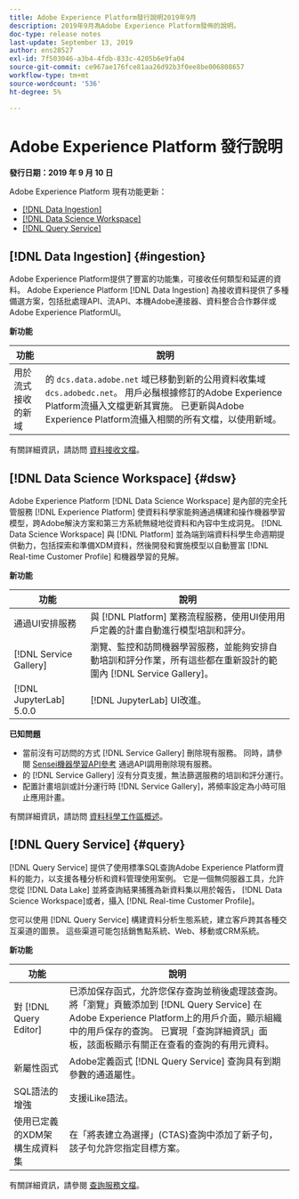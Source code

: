 ```yaml
---
title: Adobe Experience Platform發行說明2019年9月
description: 2019年9月為Adobe Experience Platform發佈的說明。
doc-type: release notes
last-update: September 13, 2019
author: ens28527
exl-id: 7f503046-a3b4-4fdb-833c-4205b6e9fa04
source-git-commit: ce967ae176fce81aa26d92b3f0ee8be006808657
workflow-type: tm+mt
source-wordcount: '536'
ht-degree: 5%

---
```


# Adobe Experience Platform 發行說明

**發行日期：2019 年 9 月 10 日**

Adobe Experience Platform 現有功能更新：

* [[!DNL Data Ingestion]](#ingestion)
* [[!DNL Data Science Workspace]](#dsw)
* [[!DNL Query Service]](#query)

## [!DNL Data Ingestion] {#ingestion}

Adobe Experience Platform提供了豐富的功能集，可接收任何類型和延遲的資料。 Adobe Experience Platform [!DNL Data Ingestion] 為接收資料提供了多種備選方案，包括批處理API、流API、本機Adobe連接器、資料整合合作夥伴或Adobe Experience PlatformUI。

**新功能**

| 功能 | 說明 |
| ----------- | ---------- |
| 用於流式接收的新域 | 的 `dcs.data.adobe.net` 域已移動到新的公用資料收集域 `dcs.adobedc.net`。 用戶必鬚根據修訂的Adobe Experience Platform流攝入文檔更新其實施。 已更新與Adobe Experience Platform流攝入相關的所有文檔，以使用新域。 |

有關詳細資訊，請訪問 [資料接收文檔](../../ingestion/home.md)。

## [!DNL Data Science Workspace] {#dsw}

Adobe Experience Platform [!DNL Data Science Workspace] 是內部的完全托管服務 [!DNL Experience Platform] 使資料科學家能夠通過構建和操作機器學習模型，跨Adobe解決方案和第三方系統無縫地從資料和內容中生成洞見。 [!DNL Data Science Workspace] 與 [!DNL Platform] 並為端到端資料科學生命週期提供動力，包括探索和準備XDM資料，然後開發和實施模型以自動豐富 [!DNL Real-time Customer Profile] 和機器學習的見解。

**新功能**

| 功能 | 說明 |
| -----------| ---------- |
| 通過UI安排服務 | 與 [!DNL Platform] 業務流程服務，使用UI使用用戶定義的計畫自動進行模型培訓和評分。 |
| [!DNL Service Gallery] | 瀏覽、監控和訪問機器學習服務，並能夠安排自動培訓和評分作業，所有這些都在重新設計的範圍內 [!DNL Service Gallery]。 |
| [!DNL JupyterLab] 5.0.0 | [!DNL JupyterLab] UI改進。 |

**已知問題**

* 當前沒有可訪問的方式 [!DNL Service Gallery] 刪除現有服務。 同時，請參閱 [Sensei機器學習API參考](https://www.adobe.io/apis/experienceplatform/home/api-reference.html#!acpdr/swagger-specs/sensei-ml-api.yaml) 通過API調用刪除現有服務。
* 的 [!DNL Service Gallery] 沒有分頁支援，無法篩選服務的培訓和評分運行。
* 配置計畫培訓或計分運行時 [!DNL Service Gallery]，將頻率設定為小時可阻止應用計畫。

有關詳細資訊，請訪問 [資料科學工作區概述](../../data-science-workspace/home.md)。

## [!DNL Query Service] {#query}

[!DNL Query Service] 提供了使用標準SQL查詢Adobe Experience Platform資料的能力，以支援各種分析和資料管理使用案例。 它是一個無伺服器工具，允許您從 [!DNL Data Lake] 並將查詢結果捕獲為新資料集以用於報告， [!DNL Data Science Workspace]或者，攝入 [!DNL Real-time Customer Profile]。

您可以使用 [!DNL Query Service] 構建資料分析生態系統，建立客戶跨其各種交互渠道的圖景。 這些渠道可能包括銷售點系統、Web、移動或CRM系統。

**新功能**

| 功能 | 說明 |
| -----------| ---------- |
| 對 [!DNL Query Editor] | 已添加保存函式，允許您保存查詢並稍後處理該查詢。 將「瀏覽」頁籤添加到 [!DNL Query Service] 在Adobe Experience Platform上的用戶介面，顯示組織中的用戶保存的查詢。 已實現「查詢詳細資訊」面板，該面板顯示有關正在查看的查詢的有用元資料。 |
| 新屬性函式 | Adobe定義函式 [!DNL Query Service] 查詢具有到期參數的通道屬性。 |
| SQL語法的增強 | 支援iLike語法。 |
| 使用已定義的XDM架構生成資料集 | 在「將表建立為選擇」(CTAS)查詢中添加了新子句，該子句允許您指定目標方案。 |

有關詳細資訊，請參閱 [查詢服務文檔](../../query-service/home.md)。
